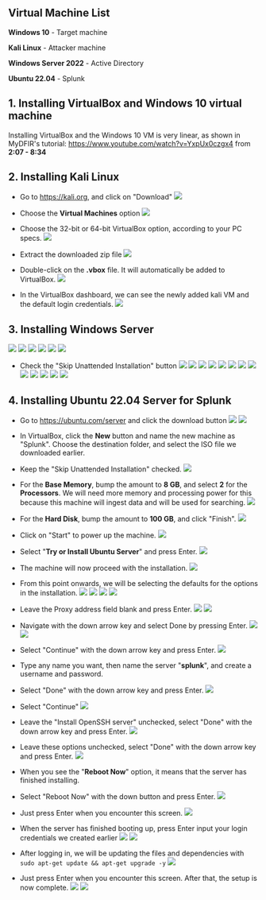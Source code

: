 ## Virtual Machine List
**Windows 10** - Target machine

**Kali Linux** - Attacker machine

**Windows Server 2022** - Active Directory

**Ubuntu 22.04** - Splunk


## 1. Installing VirtualBox and Windows 10 virtual machine

Installing VirtualBox and the Windows 10 VM is very linear, as shown in MyDFIR's tutorial: https://www.youtube.com/watch?v=YxpUx0czgx4 from **2:07 - 8:34**
## 2. Installing Kali Linux
- Go to https://kali.org, and click on "Download"
![](https://github.com/cs421/Cyber-Homelab-Projects-and-Exercises/blob/main/Active%20Directory%20Homelab/attachments/kali%20org.png)

- Choose the **Virtual Machines** option
![](https://github.com/cs421/Cyber-Homelab-Projects-and-Exercises/blob/main/Active%20Directory%20Homelab/attachments/kali%20vm.png)

- Choose the 32-bit or 64-bit VirtualBox option, according to your PC specs.
![](https://github.com/cs421/Cyber-Homelab-Projects-and-Exercises/blob/main/Active%20Directory%20Homelab/attachments/kali%20prebuilt.png)

- Extract the downloaded zip file
![](https://github.com/cs421/Cyber-Homelab-Projects-and-Exercises/blob/main/Active%20Directory%20Homelab/attachments/extract%20kali.png)

- Double-click on the **.vbox** file. It will automatically be added to VirtualBox.
![](https://github.com/cs421/Cyber-Homelab-Projects-and-Exercises/blob/main/Active%20Directory%20Homelab/attachments/kali%20vbox.png)

- In the VirtualBox dashboard, we can see the newly added kali VM and the default login credentials.
![](https://github.com/cs421/Cyber-Homelab-Projects-and-Exercises/blob/main/Active%20Directory%20Homelab/attachments/kali%20default.png)

## 3. Installing Windows Server

![](https://github.com/cs421/Cyber-Homelab-Projects-and-Exercises/blob/main/Active%20Directory%20Homelab/attachments/google%20windows%20server.png)
![](https://github.com/cs421/Cyber-Homelab-Projects-and-Exercises/blob/main/Active%20Directory%20Homelab/attachments/server%2064bit.png)
![](https://github.com/cs421/Cyber-Homelab-Projects-and-Exercises/blob/main/Active%20Directory%20Homelab/attachments/server%20form.png)
![](https://github.com/cs421/Cyber-Homelab-Projects-and-Exercises/blob/main/Active%20Directory%20Homelab/attachments/windows%20server%20english.png)
![](https://github.com/cs421/Cyber-Homelab-Projects-and-Exercises/blob/main/Active%20Directory%20Homelab/attachments/vbox%20new.png)
![](https://github.com/cs421/Cyber-Homelab-Projects-and-Exercises/blob/main/Active%20Directory%20Homelab/attachments/vbox%20new%20server%202022.png)

- Check the "Skip Unattended Installation" button
![](https://github.com/cs421/Cyber-Homelab-Projects-and-Exercises/blob/main/Active%20Directory%20Homelab/attachments/server%20hardware.png)
![](https://github.com/cs421/Cyber-Homelab-Projects-and-Exercises/blob/main/Active%20Directory%20Homelab/attachments/server%20hard%20disk.png)
![](https://github.com/cs421/Cyber-Homelab-Projects-and-Exercises/blob/main/Active%20Directory%20Homelab/attachments/vbox%20server%20start.png)
![](https://github.com/cs421/Cyber-Homelab-Projects-and-Exercises/blob/main/Active%20Directory%20Homelab/attachments/winserver%20start.png)
![](https://github.com/cs421/Cyber-Homelab-Projects-and-Exercises/blob/main/Active%20Directory%20Homelab/attachments/winserver%20install%20now.png)
![](https://github.com/cs421/Cyber-Homelab-Projects-and-Exercises/blob/main/Active%20Directory%20Homelab/attachments/winserver%20standard%20eval%20desktop.png)
![](https://github.com/cs421/Cyber-Homelab-Projects-and-Exercises/blob/main/Active%20Directory%20Homelab/attachments/winserver%20agreement.png)
![](https://github.com/cs421/Cyber-Homelab-Projects-and-Exercises/blob/main/Active%20Directory%20Homelab/attachments/winserver%20custom%20install.png)
![](https://github.com/cs421/Cyber-Homelab-Projects-and-Exercises/blob/main/Active%20Directory%20Homelab/attachments/winserver%20custom%20install%202.png)
![](https://github.com/cs421/Cyber-Homelab-Projects-and-Exercises/blob/main/Active%20Directory%20Homelab/attachments/winserver%20installing.png)
![](https://github.com/cs421/Cyber-Homelab-Projects-and-Exercises/blob/main/Active%20Directory%20Homelab/attachments/winserver%20create%20account.png)
![](https://github.com/cs421/Cyber-Homelab-Projects-and-Exercises/blob/main/Active%20Directory%20Homelab/attachments/winserver%20ctrl%20alt%20del.png)
![](https://github.com/cs421/Cyber-Homelab-Projects-and-Exercises/blob/main/Active%20Directory%20Homelab/attachments/winserver%20dashboard.png)

## 4. Installing Ubuntu 22.04 Server for Splunk
- Go to https://ubuntu.com/server and click the download button
![](https://github.com/cs421/Cyber-Homelab-Projects-and-Exercises/blob/main/Active%20Directory%20Homelab/attachments/ubuntu%20server%20download.png)
![](https://github.com/cs421/Cyber-Homelab-Projects-and-Exercises/blob/main/Active%20Directory%20Homelab/attachments/ubuntu%20server%20download%202.png)

- In VirtualBox, click the **New** button and name the new machine as "Splunk". Choose the destination folder, and select the ISO file we downloaded earlier.
- Keep the "Skip Unattended Installation" checked.
![](https://github.com/cs421/Cyber-Homelab-Projects-and-Exercises/blob/main/Active%20Directory%20Homelab/attachments/ubuntu%20server%20vbox.png)

- For the **Base Memory**, bump the amount to **8 GB**, and select **2** for the **Processors**. We will need more memory and processing power for this because this machine will ingest data and will be used for searching.
![](https://github.com/cs421/Cyber-Homelab-Projects-and-Exercises/blob/main/Active%20Directory%20Homelab/attachments/ubuntu%20server%20vbox%202.png)

- For the **Hard Disk**, bump the amount to **100 GB**, and click "Finish".
![](https://github.com/cs421/Cyber-Homelab-Projects-and-Exercises/blob/main/Active%20Directory%20Homelab/attachments/ubuntu%20server%20vbox%203.png)

- Click on "Start" to power up the machine.
![](https://github.com/cs421/Cyber-Homelab-Projects-and-Exercises/blob/main/Active%20Directory%20Homelab/attachments/ubuntu%20server%20start.png)

- Select "**Try or Install Ubuntu Server**" and press Enter.
![](https://github.com/cs421/Cyber-Homelab-Projects-and-Exercises/blob/main/Active%20Directory%20Homelab/attachments/try%20install%20ubuntu%201.png)

- The machine will now proceed with the installation.
![](https://github.com/cs421/Cyber-Homelab-Projects-and-Exercises/blob/main/Active%20Directory%20Homelab/attachments/ubuntu%20installing.png)

- From this point onwards, we will be selecting the defaults for the options in the installation.
![](https://github.com/cs421/Cyber-Homelab-Projects-and-Exercises/blob/main/Active%20Directory%20Homelab/attachments/ubuntu%20installing%202.png)
![](https://github.com/cs421/Cyber-Homelab-Projects-and-Exercises/blob/main/Active%20Directory%20Homelab/attachments/ubuntu%20installing%203.png)
![](https://github.com/cs421/Cyber-Homelab-Projects-and-Exercises/blob/main/Active%20Directory%20Homelab/attachments/ubuntu%20installing%204.png)
![](https://github.com/cs421/Cyber-Homelab-Projects-and-Exercises/blob/main/Active%20Directory%20Homelab/attachments/ubuntu%20installing%205.png)

- Leave the Proxy address field blank and press Enter.
![](https://github.com/cs421/Cyber-Homelab-Projects-and-Exercises/blob/main/Active%20Directory%20Homelab/attachments/ubuntu%20installing%206.png)
![](https://github.com/cs421/Cyber-Homelab-Projects-and-Exercises/blob/main/Active%20Directory%20Homelab/attachments/ubuntu%20installing%207.png)

- Navigate with the down arrow key and select Done by pressing Enter.
![](https://github.com/cs421/Cyber-Homelab-Projects-and-Exercises/blob/main/Active%20Directory%20Homelab/attachments/ubuntu%20installing%208.png)
![](https://github.com/cs421/Cyber-Homelab-Projects-and-Exercises/blob/main/Active%20Directory%20Homelab/attachments/ubuntu%20installing%209.png)

- Select "Continue" with the down arrow key and press Enter.
![](https://github.com/cs421/Cyber-Homelab-Projects-and-Exercises/blob/main/Active%20Directory%20Homelab/attachments/ubuntu%20installing%2010.png)

- Type any name you want, then name the server "**splunk**", and create a username and password.
- Select "Done" with the down arrow key and press Enter.
![](https://github.com/cs421/Cyber-Homelab-Projects-and-Exercises/blob/main/Active%20Directory%20Homelab/attachments/ubuntu%20installing%2011.png)

- Select "Continue"
![](https://github.com/cs421/Cyber-Homelab-Projects-and-Exercises/blob/main/Active%20Directory%20Homelab/attachments/ubuntu%20installing%2012.png)

- Leave the "Install OpenSSH server" unchecked, select "Done" with the down arrow key and press Enter.
![](https://github.com/cs421/Cyber-Homelab-Projects-and-Exercises/blob/main/Active%20Directory%20Homelab/attachments/ubuntu%20installing%2013.png)

- Leave these options unchecked, select "Done" with the down arrow key and press Enter.
![](https://github.com/cs421/Cyber-Homelab-Projects-and-Exercises/blob/main/Active%20Directory%20Homelab/attachments/ubuntu%20installing%2014.png)

- When you see the "**Reboot Now**" option, it means that the server has finished installing.
- Select "Reboot Now" with the down button and press Enter.
![](https://github.com/cs421/Cyber-Homelab-Projects-and-Exercises/blob/main/Active%20Directory%20Homelab/attachments/ubuntu%20installing%2015.png)

- Just press Enter when you encounter this screen.
![](https://github.com/cs421/Cyber-Homelab-Projects-and-Exercises/blob/main/Active%20Directory%20Homelab/attachments/ubuntu%20installing%2016.png)

- When the server has finished booting up, press Enter input your login credentials we created earlier
![](https://github.com/cs421/Cyber-Homelab-Projects-and-Exercises/blob/main/Active%20Directory%20Homelab/attachments/ubuntu%20login.png)
![](https://github.com/cs421/Cyber-Homelab-Projects-and-Exercises/blob/main/Active%20Directory%20Homelab/attachments/ubuntu%20login%202.png)

- After logging in, we will be updating the files and dependencies with `sudo apt-get update && apt-get upgrade -y`
![](https://github.com/cs421/Cyber-Homelab-Projects-and-Exercises/blob/main/Active%20Directory%20Homelab/attachments/ubuntu%20upgrade.png)

- Just press Enter when you encounter this screen. After that, the setup is now complete.
![](https://github.com/cs421/Cyber-Homelab-Projects-and-Exercises/blob/main/Active%20Directory%20Homelab/attachments/ubuntu%20upgrade%202.png)
![](https://github.com/cs421/Cyber-Homelab-Projects-and-Exercises/blob/main/Active%20Directory%20Homelab/attachments/ubuntu%20upgrade%203.png)
